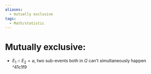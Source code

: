 ```yaml
---
aliases:
  - mutually exclusive
tags:
  - Math/statistic
---
```


# Mutually exclusive:
- $E_1 \cap E_2=\varnothing$, two sub-events both in $\Omega$ can’t simultaneously happen ^41c1f9
<!--ID: 1708098044045-->
